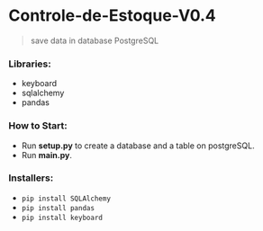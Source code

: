 # Controle-de-Estoque-V0.4
> save data in database PostgreSQL

### Libraries:
- keyboard
- sqlalchemy
- pandas

### How to Start: 
- Run **setup.py** to create a database and a table on postgreSQL.
- Run **main.py**.

### Installers:
- `pip install SQLAlchemy`
- `pip install pandas` 
- `pip install keyboard` 
